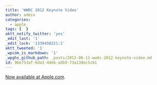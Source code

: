 ```yaml
---
title: 'WWDC 2012 Keynote Video'
author: admin
categories:
  - apple
tags: {  }
aktt_notify_twitter: 'yes'
_edit_last: '1'
_edit_lock: '1339450221:1'
aktt_tweeted: '1'
_wpcom_is_markdown: '1'
_wpghs_github_path: _posts/2012-06-11-wwdc-2012-keynote-video.md
id: 96e753af-6da3-4deb-adb9-73a138ec5c61
---
```

<p><a href="http://www.apple.com/apple-events/june-2012/">Now available at Apple.com</a>.</p>
